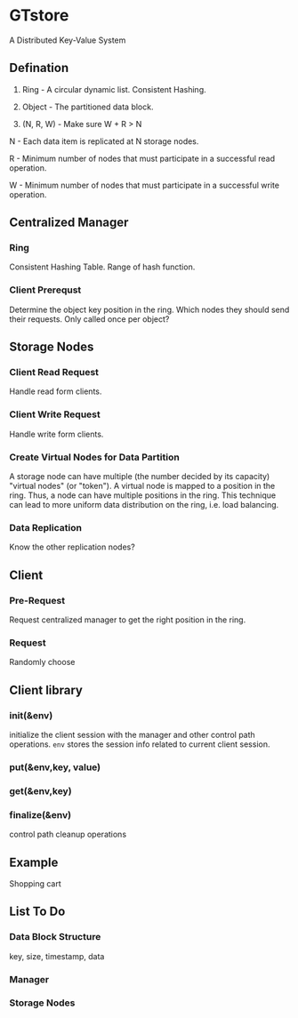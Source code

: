 # GTstore
A Distributed Key-Value System


## Defination
1. Ring - A circular dynamic list. Consistent Hashing.

2. Object - The partitioned data block.

3. (N, R, W) - Make sure W + R > N

N - Each data item is replicated at N storage nodes.

R - Minimum number of nodes that must participate in a successful read operation.

W - Minimum number of nodes that must participate in a successful write operation.


## Centralized Manager
### Ring
Consistent Hashing Table.
Range of hash function.

### Client Prerequst
Determine the object key position in the ring. Which nodes they should send their requests. Only called once per object?


## Storage Nodes
### Client Read Request
Handle read form clients.

### Client Write Request
Handle write form clients.

### Create Virtual Nodes for Data Partition
A storage node can have multiple (the number decided by its capacity) "virtual nodes" (or "token"). A virtual node is mapped to a position in the ring. Thus, a node can have multiple positions in the ring. This technique can lead to more uniform data distribution on the ring, i.e. load balancing.

### Data Replication
Know the other replication nodes?


## Client
### Pre-Request
Request centralized manager to get the right position in the ring.

### Request
Randomly choose


## Client library
### init(&env) 
initialize the client session with the manager and other control path operations. `env` stores the session info related to current client session.

### put(&env,key, value)
### get(&env,key)
### finalize(&env) 
control path cleanup operations

## Example
Shopping cart


## List To Do

### Data Block Structure
key, size, timestamp, data

### Manager

### Storage Nodes
